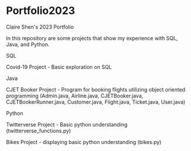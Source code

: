 # Portfolio2023
Claire Shen's 2023 Portfolio

In this repository are some projects that show my experience with SQL, Java, and Python.

SQL

Covid-19 Project - Basic exploration on SQL

Java

CJET Booker Project - Program for booking flights utilizing object oriented programming
(Admin.java,
Airline.java,
CJETBooker.java,
CJETBookerRunner.java,
Customer.java,
Flight.java,
Ticket.java,
User.java)

Python

Twitterverse Project - Basic python understanding
(twitterverse_functions.py)

Bikes Project - displaying basic python understanding
(bikes.py)
